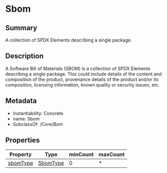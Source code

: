 <!-- Automatically generated by spec-parser v2.0.0 on 2024-01-08T22:20:56.273795+00:00 -->
<!-- SPDX-License-Identifier: Community-Spec-1.0 -->

# Sbom

## Summary

A collection of SPDX Elements describing a single package.


## Description

A Software Bill of Materials (SBOM) is a collection of SPDX Elements describing a single package.
This could include details of the content and composition of the product,
provenance details of the product and/or
its composition, licensing information, known quality or security issues, etc.


## Metadata

- Instantiability: Concrete
- name: Sbom
- SubclassOf: /Core/Bom



## Properties

| Property | Type | minCount | maxCount |
|---|---|---|---|
| [sbomType](../Properties/sbomType.md) | [SbomType](../Vocabularies/SbomType.md) | 0 | * |

